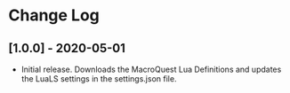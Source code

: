 # Change Log

## [1.0.0] - 2020-05-01

- Initial release.  Downloads the MacroQuest Lua Definitions and updates the LuaLS settings in the settings.json file.